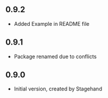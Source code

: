 ## 0.9.2

- Added Example in README file

## 0.9.1

- Package renamed due to conflicts

## 0.9.0

- Initial version, created by Stagehand
